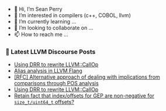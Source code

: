 - 👋 Hi, I’m Sean Perry
- 👀 I’m interested in compilers (c++, COBOL, llvm)
- 🌱 I’m currently learning ...
- 💞️ I’m looking to collaborate on ...
- 📫 How to reach me ...

<!---
s66perry/s66perry is a ✨ special ✨ repository because its `README.md` (this file) appears on your GitHub profile.
You can click the Preview link to take a look at your changes.
--->
### 📕 Latest LLVM Discourse Posts

<!-- DISCOURSE-LLVM:START -->
- [Using DRR to rewrite LLVM::CallOp](https://discourse.llvm.org/t/using-drr-to-rewrite-llvm-callop/65975#post_2)
- [Alias analysis in LLVM Flang](https://discourse.llvm.org/t/alias-analysis-in-llvm-flang/62639?page=2#post_23)
- [[RFC] Alternative approach of dealing with implications from comparisons through POS analysis](https://discourse.llvm.org/t/rfc-alternative-approach-of-dealing-with-implications-from-comparisons-through-pos-analysis/65601#post_11)
- [Using DRR to rewrite LLVM::CallOp](https://discourse.llvm.org/t/using-drr-to-rewrite-llvm-callop/65975#post_1)
- [Retain fact that index/offsets for GEP are non-negative for `size_t/uint64_t` offsets?](https://discourse.llvm.org/t/retain-fact-that-index-offsets-for-gep-are-non-negative-for-size-t-uint64-t-offsets/65974#post_1)
<!-- DISCOURSE-LLVM:END -->
